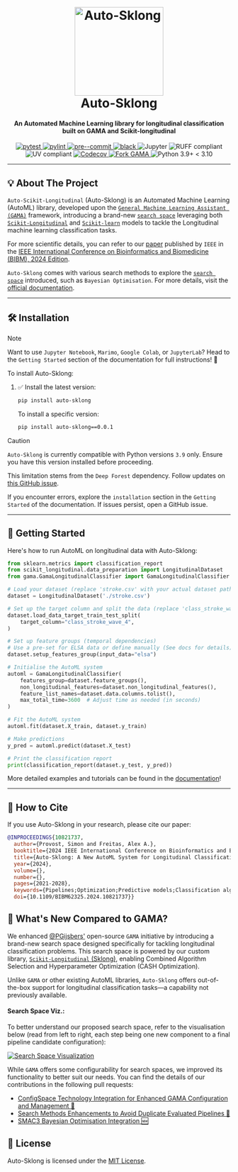 <!--suppress HtmlDeprecatedAttribute -->
<div align="center">
   <p align="center">
   <h1 align="center">
      <br>
      <a href="https://i.imgur.com/Qu8fIfA.png">
         <img src="https://i.imgur.com/Qu8fIfA.png" alt="Auto-Sklong" width="200">
      </a>
      <br>
      Auto-Sklong
      <br>
   </h1>
   <h4 align="center">An Automated Machine Learning library for longitudinal classification built on GAMA and Scikit-longitudinal</h4>
</div>

<div align="center">

<!-- All badges in a row -->

<a href="https://pytest.org/">
   <img alt="pytest" src="https://img.shields.io/badge/pytest-passing-green?style=for-the-badge&logo=pytest">
</a>
<a href="https://www.pylint.org/">
   <img alt="pylint" src="https://img.shields.io/badge/pylint-checked-blue?style=for-the-badge&logo=python">
</a>
<a href="https://pre-commit.com/">
   <img alt="pre--commit" src="https://img.shields.io/badge/pre--commit-checked-blue?style=for-the-badge&logo=python">
</a>
<a href="https://github.com/psf/black">
   <img alt="black" src="https://img.shields.io/badge/black-formatted-black?style=for-the-badge&logo=python">
</a>

<img src="https://img.shields.io/badge/Jupyter-F37626?style=for-the-badge&logo=jupyter&logoColor=white" alt="Jupyter">
<img src="https://img.shields.io/static/v1?label=RUFF&message=compliant&color=9C27B0&style=for-the-badge&logo=RUFF&logoColor=white" alt="RUFF compliant">
<img src="https://img.shields.io/static/v1?label=UV&message=compliant&color=2196F3&style=for-the-badge&logo=UV&logoColor=white" alt="UV compliant">
<a href="https://codecov.io/gh/simonprovost/Auto-Sklong">
   <img alt="Codecov" src="https://img.shields.io/badge/coverage-76%25-brightgreen.svg?style=for-the-badge&logo=appveyor">
</a>
<a href="https://github.com/openml-labs/gama">
   <img src="https://img.shields.io/badge/Fork-GAMA-green?labelColor=Purple&style=for-the-badge"
        alt="Fork GAMA" />
</a>
<img src="https://img.shields.io/static/v1?label=Python&message=3.9%2B%3C3.10&color=3776AB&style=for-the-badge&logo=python&logoColor=white" alt="Python 3.9+ < 3.10">

</div>

---

## <a id="about-the-project"></a>💡 About The Project

`Auto-Scikit-Longitudinal` (Auto-Sklong) is an Automated Machine Learning (AutoML) library, developed upon the
[`General Machine Learning Assistant (GAMA)`](https://openml-labs.github.io/gama/master/index.html#) framework, 
introducing a brand-new [`search space`](https://auto-sklong.readthedocs.io/en/latest/tutorials/search_space/) leveraging both
[`Scikit-Longitudinal`](https://scikit-longitudinal.readthedocs.io/latest/) and [`Scikit-learn`](https://scikit-learn.org/stable/) 
models to tackle the Longitudinal machine learning classification tasks.

For more scientific details, you can refer to our [paper](https://doi.org/10.1109/BIBM62325.2024.10821737) published by `IEEE` in the [IEEE International Conference on Bioinformatics and Biomedicine (BIBM), 2024 Edition](https://ieeexplore.ieee.org/xpl/conhome/10821710/proceeding).

`Auto-Sklong` comes with various search methods to explore the [`search space`](https://auto-sklong.readthedocs.io/en/latest/tutorials/search_space/) introduced, such as `Bayesian Optimisation`.  For more details, visit the [official documentation](https://auto-sklong.readthedocs.io/en/latest/).

---

## <a id="installation"></a>🛠️ Installation

> [!NOTE]
> Want to use `Jupyter Notebook`, `Marimo`, `Google Colab`, or `JupyterLab`?
> Head to the `Getting Started` section of the documentation for full instructions! 🎉

To install Auto-Sklong:

1. ✅ Install the latest version:
   ```bash
   pip install auto-sklong
   ```

   To install a specific version:
   ```bash
   pip install auto-sklong==0.0.1
   ```

> [!CAUTION]
> `Auto-Sklong` is currently compatible with Python versions `3.9` only. 
> Ensure you have this version installed before proceeding. 
> 
> This limitation stems from the `Deep Forest` dependency. 
> Follow updates on [this GitHub issue](https://github.com/LAMDA-NJU/Deep-Forest/issues/124).
> 
> If you encounter errors, explore the `installation` section in the `Getting Started` of the documentation.
> If issues persist, open a GitHub issue.

---

## <a id="getting-started"></a>🚀 Getting Started

Here's how to run AutoML on longitudinal data with Auto-Sklong:

```python
from sklearn.metrics import classification_report
from scikit_longitudinal.data_preparation import LongitudinalDataset
from gama.GamaLongitudinalClassifier import GamaLongitudinalClassifier

# Load your dataset (replace 'stroke.csv' with your actual dataset path)
dataset = LongitudinalDataset('./stroke.csv')

# Set up the target column and split the data (replace 'class_stroke_wave_4' with your target)
dataset.load_data_target_train_test_split(
    target_column="class_stroke_wave_4",
)

# Set up feature groups (temporal dependencies)
# Use a pre-set for ELSA data or define manually (See docs for details)
dataset.setup_features_group(input_data="elsa")

# Initialise the AutoML system
automl = GamaLongitudinalClassifier(
    features_group=dataset.feature_groups(),
    non_longitudinal_features=dataset.non_longitudinal_features(),
    feature_list_names=dataset.data.columns.tolist(),
    max_total_time=3600  # Adjust time as needed (in seconds)
)

# Fit the AutoML system
automl.fit(dataset.X_train, dataset.y_train)

# Make predictions
y_pred = automl.predict(dataset.X_test)

# Print the classification report
print(classification_report(dataset.y_test, y_pred))
```

More detailed examples and tutorials can be found in the [documentation](https://auto-sklong.readthedocs.io/en/latest/tutorials/overview/)!

---

## <a id="citation"></a>📝 How to Cite

If you use Auto-Sklong in your research, please cite our paper:

```bibtex
@INPROCEEDINGS{10821737,
  author={Provost, Simon and Freitas, Alex A.},
  booktitle={2024 IEEE International Conference on Bioinformatics and Biomedicine (BIBM)}, 
  title={Auto-Sklong: A New AutoML System for Longitudinal Classification}, 
  year={2024},
  volume={},
  number={},
  pages={2021-2028},
  keywords={Pipelines;Optimization;Predictive models;Classification algorithms;Conferences;Bioinformatics;Biomedical computing;Automated Machine Learning;AutoML;Longitudinal Classification;Scikit-Longitudinal;GAMA},
  doi={10.1109/BIBM62325.2024.10821737}}
```

## 🚀 **What's New Compared to GAMA?**

We enhanced [@PGijsbers'](https://github.com/PGijsbers) open-source `GAMA` initiative by introducing a brand-new search space designed specifically for tackling longitudinal classification problems. This search space is powered by our custom library, [`Scikit-Longitudinal` (Sklong)](https://github.com/simonprovost/scikit-longitudinal), enabling Combined Algorithm Selection and Hyperparameter Optimization (CASH Optimization).

Unlike `GAMA` or other existing AutoML libraries, `Auto-Sklong` offers out-of-the-box support for 
longitudinal classification tasks—a capability not previously available. 

#### Search Space Viz.:
To better understand our proposed search space, refer to the visualisation below (read from left to right, each step being one new component to a final pipeline candidate configuration):

[![Search Space Visualization](https://i.imgur.com/advUOnU.png)](https://i.imgur.com/advUOnU.png)

While `GAMA` offers some configurability for search spaces, we improved its functionality to better suit our needs. You can find the details of our contributions in the following pull requests:
- [ConfigSpace Technology Integration for Enhanced GAMA Configuration and Management 🥇](https://github.com/openml-labs/gama/pull/210)
- [Search Methods Enhancements to Avoid Duplicate Evaluated Pipelines 🥈](https://github.com/openml-labs/gama/pull/211)
- [SMAC3 Bayesian Optimisation Integration 🆕](https://github.com/openml-labs/gama/pull/212)

## <a id="license"></a>🔐 License

Auto-Sklong is licensed under the [MIT License](./LICENSE).